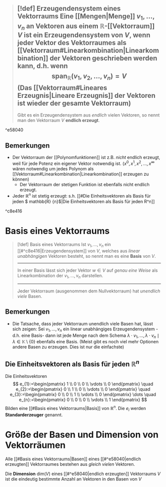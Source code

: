 
>[!def] Erzeugendensystem eines Vektorraums
> Eine [[Mengen|Menge]]  $v_{1},\dots,v_{n}$ an Vektoren aus einem $\mathbb{R}$-[[Vektorraum]] $V$ ist ein **Erzeugendensystem** von $V$, wenn jeder Vektor des Vektorraumes als [[Vektorraum#Linearkombination|Linearkombination]] der Vektoren geschrieben werden kann, d.h. wenn $$\text{span}_{\mathbb{R}}(v_{1},v_{2},\dots ,v_{n})=V$$
> (Das [[Vektorraum#Lineares Erzeugnis|Lineare Erzeugnis]] der Vektoren ist wieder der gesamte Vektorraum)
> ---
> Gibt es ein Erzeugendensystem aus *endlich* vielen Vektoren, so nennt man den Vektorraum $V$ **endlich erzeugt**.

^e58040

## Bemerkungen
- Der Vektorraum der [[Polynomfunktionen]] ist z.B. *nicht* endlich erzeugt, weil für jede Potenz ein eigener Vektor notwendig ist. ($x^{0},x^{1},x^{2},\dots ,x^{\infty}$ wären notwendig um jedes Polynom als [[Vektorraum#Linearkombination|Linearkombination]] erzeugen zu können)
	- Der Vektorraum der stetigen Funktion ist ebenfalls nicht endlich erzeugt.
- Jeder $\mathbb{R}^{n}$ ist stetig erzeugt: s.h. [[#Die Einheitsvektoren als Basis für jeden $ mathbb{R} {n}$|Die Einheitsvektoren als Basis für jeden R^n]] 

^c8e416
# Basis eines Vektorraums
>[!def] Basis eines Vektorraums
> Ist $v_{1},\dots ,v_{n}$ ein [[#^c8e416|Erzeugendensystem]] von $V$, welches aus *linear unabhängigen* Vektoren besteht, so nennt man es eine **Basis** von $V$.
> 
> ---
> In einer Basis lässt sich jeder Vektor $w\in V$ auf *genau eine Weise* als Linearkombination der $v_{1},\dots,v_{n}$ darstellen.
> 
> ---
> Jeder Vektorraum (ausgenommen dem Nullvektorraum) hat *unendlich viele* Basen.
## Bemerkungen
- Die Tatsache, dass jeder Vektorraum unendlich viele Basen hat, lässt sich zeigen:
  Sei $v_{1},\dots,v_{n}$ ein linear unabhängiges Erzeugendensystem -d.h. eine Basis- dann ist jede Menge nach dem Schema $\lambda\cdot v_{1},\dots,\lambda\cdot v_{n}\mid\lambda\in \mathbb{K}\setminus\{ 0 \}$ ebenfalls eine Basis. (Meist gibt es noch viel mehr Optionen andere Basen zu erzeugen. Dies ist nur die einfachste)

## Die Einheitsvektoren als Basis für jeden $\mathbb{R}^{n}$
Die Einheitsvektoren $$
e_{1}:=\begin{pmatrix}
1 \\
0 \\
0 \\
\vdots \\
0
\end{pmatrix} \quad
e_{2}:=\begin{pmatrix}
0 \\
1  \\
0 \\
\vdots \\
0
\end{pmatrix} \quad
e_{3}:=\begin{pmatrix}
0 \\
0 \\
1 \\
\vdots \\
0
\end{pmatrix} \dots \quad
e_{n}:=\begin{pmatrix}
0 \\
0 \\
0 \\
\vdots \\
1
\end{pmatrix}
$$
Bilden eine [[#Basis eines Vektorraums|Basis]] von $\mathbb{R}^{n}$. Die $e_{i}$ werden **Standarderzeuger** genannt.

# Größe der Basen und Dimension von Vektorräumen

Alle [[#Basis eines Vektorraums|Basen]] eines [[#^e58040|endlich erzeugten]] Vektorraumes bestehen aus *gleich vielen* Vektoren.

Die **Dimension** $\text{dim}(V)$ eines [[#^e58040|endlich erzeugten]] Vektorraums $V$ ist die eindeutig bestimmte Anzahl an Vektoren in den Basen von $V$ 